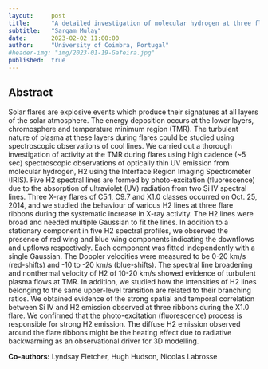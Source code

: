```yaml
---
layout:     post
title:      "A detailed investigation of molecular hydrogen at three flare ribbons"
subtitle:   "Sargam Mulay"
date:       2023-02-02 11:00:00
author:     "University of Coimbra, Portugal"
#header-img: "img/2023-01-19-Gafeira.jpg"
published:  true
---
```


## Abstract
Solar flares are explosive events which produce their signatures at all layers of the solar atmosphere. The energy deposition occurs at the lower layers, chromosphere and temperature minimum region (TMR). The turbulent nature of plasma at these layers during flares could be studied using spectroscopic observations of cool lines.
We carried out a thorough investigation of activity at the TMR during flares using high cadence (~5 sec) spectroscopic observations of optically thin UV emission from molecular hydrogen, H2 using the Interface Region Imaging Spectrometer (IRIS). Five H2 spectral lines are formed by photo-excitation (fluorescence) due to the absorption of ultraviolet (UV) radiation from two Si IV spectral lines. Three X-ray flares of C5.1, C9.7 and X1.0 classes occurred on Oct. 25, 2014, and we studied the behaviour of various H2 lines at three flare ribbons during the systematic increase in X-ray activity.
The H2 lines were broad and needed multiple Gaussian to fit the lines. In addition to a stationary component in five H2 spectral profiles, we observed the presence of red wing and blue wing components indicating the downflows and upflows respectively. Each component was fitted independently with a single Gaussian. The Doppler velocities were measured to be 0-20 km/s (red-shifts) and -10 to -20 km/s (blue-shifts). The spectral line broadening and nonthermal velocity of H2 of 10-20 km/s showed evidence of turbulent plasma flows at TMR. In addition, we studied how the intensities of H2 lines belonging to the same upper-level transition are related to their branching ratios. We obtained evidence of the strong spatial and temporal correlation between Si IV and H2 emission observed at three ribbons during the X1.0 flare. We confirmed that the photo-excitation (fluorescence) process is responsible for strong H2 emission. The diffuse H2 emission observed around the flare ribbons might be the heating effect due to radiative backwarming as an observational driver for 3D modelling.

**Co-authors:** Lyndsay Fletcher, Hugh Hudson, Nicolas Labrosse
